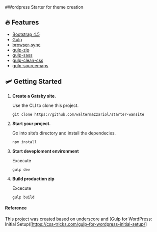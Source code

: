 #Wordpress Starter for theme creation

## 🔥 Features

- [Bootstrap 4.5](https://getbootstrap.com/docs/4.0/getting-started/introduction/)
- [Gulp](https://gulpjs.com/)
- [browser-sync](https://www.npmjs.com/package/browser-sync)
- [gulp-zip](https://www.npmjs.com/package/gulp-zip)
- [gulp-sass](https://www.npmjs.com/package/gulp-sass)
- [gulp-clean-css](https://www.npmjs.com/package/gulp-clean-css)
- [gulp-sourcemaps](https://www.npmjs.com/package/gulp-sourcemaps)

## 🛩 Getting Started

1.  **Create a Gatsby site.**

    Use the CLI to clone this project.
    
    ``` 
    git clone https://github.com/waltermazzariol/starter-wansite
    ```

2.  **Start your project.**

    Go into site’s directory and install the dependecies.

    ```
    npm install
    ```

3.  **Start deveploment environment**

    Excecute 

    ```
    gulp dev
    ```

4.  **Build production zip**

    Excecute 

    ```
    gulp build
    ```

#### Reference

This project was created based on [underscore](https://underscores.me/) and (Gulp for WordPress: Initial Setup)[https://css-tricks.com/gulp-for-wordpress-initial-setup/]
